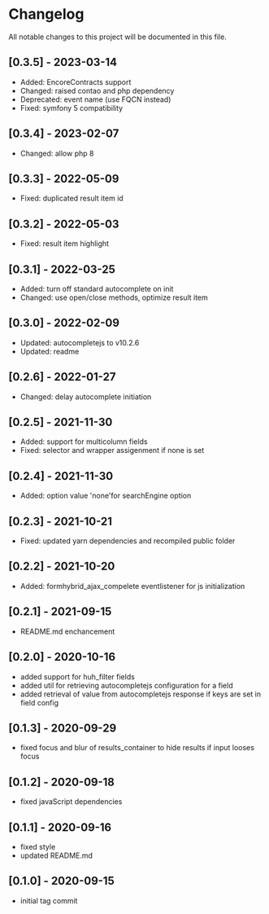 # Changelog

All notable changes to this project will be documented in this file.

## [0.3.5] - 2023-03-14
- Added: EncoreContracts support
- Changed: raised contao and php dependency
- Deprecated: event name (use FQCN instead)
- Fixed: symfony 5 compatibility

## [0.3.4] - 2023-02-07
- Changed: allow php 8

## [0.3.3] - 2022-05-09

- Fixed: duplicated result item id 

## [0.3.2] - 2022-05-03

- Fixed: result item highlight

## [0.3.1] - 2022-03-25

- Added: turn off standard autocomplete on init 
- Changed: use open/close methods, optimize result item

## [0.3.0] - 2022-02-09

- Updated: autocompletejs to v10.2.6
- Updated: readme

## [0.2.6] - 2022-01-27

- Changed: delay autocomplete initiation

## [0.2.5] - 2021-11-30

- Added: support for multicolumn fields
- Fixed: selector and wrapper assigenment if none is set

## [0.2.4] - 2021-11-30

- Added: option value 'none'for searchEngine option

## [0.2.3] - 2021-10-21
- Fixed: updated yarn dependencies and recompiled public folder

## [0.2.2] - 2021-10-20
- Added: formhybrid_ajax_compelete eventlistener for js initialization

## [0.2.1] - 2021-09-15
- README.md enchancement

## [0.2.0] - 2020-10-16
- added support for huh_filter fields
- added util for retrieving autocompletejs configuration for a field 
- added retrieval of value from autocompletejs response if keys are set in field config

## [0.1.3] - 2020-09-29
- fixed focus and blur of results_container to hide results if input looses focus

## [0.1.2] - 2020-09-18
- fixed javaScript dependencies

## [0.1.1] - 2020-09-16
- fixed style
- updated README.md

## [0.1.0] - 2020-09-15
- initial tag commit
